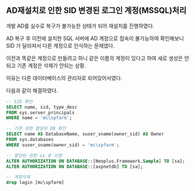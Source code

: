 ## AD재설치로 인한 SID 변경된 로그인 계정(MSSQL)처리

개발 AD를 실수로 복구가 불가능한 상태가 되어 재설치를 진행하였다.

AD 복구 후 이전에 설치한 SQL 서버에 AD 계정으로 접속이 불가능하여 확인해보니 SID 가 달라져서 다른 계정으로 인식하는 문제였다.

이전과 똑같은 계정으로 만들려고 하니 같은 이름의 계정이 있다고 하여 새로 생성은 안되고 기존 계정은 삭제가 안되는 상황.

이유는 다른 데이터베이스의 관리자로 되어있어서였다.

다음과 같이 해결하였다.

```SQL
-- SID 확인
SELECT name, sid, type_desc
FROM sys.server_principals
WHERE name = 'mc\spfarm';

-- 기존 권한 할당된 DB 확인
SELECT name AS DatabaseName, suser_sname(owner_sid) AS Owner
FROM sys.databases
WHERE suser_sname(owner_sid) = 'mc\spfarm';

-- 할당된 권한 sa 로 이양
ALTER AUTHORIZATION ON DATABASE::[Neoplus.Framework.Sample] TO [sa];
ALTER AUTHORIZATION ON DATABASE::[aspnetdb] TO [sa];

-- 계정삭제
drop login [mc\spfarm] 
```
 
